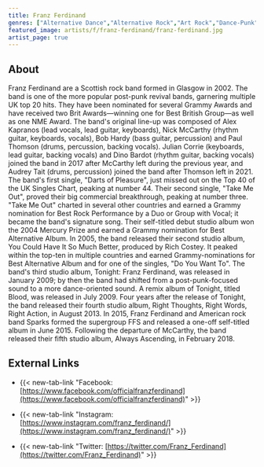 ```yaml
---
title: Franz Ferdinand
genres: ["Alternative Dance","Alternative Rock","Art Rock","Dance-Punk","Indie Pop","Indie Rock","Indietronica","New Wave","Pop","Post-Punk","Post-Punk Revival"]
featured_image: artists/f/franz-ferdinand/franz-ferdinand.jpg
artist_page: true
---
```

## About

Franz Ferdinand are  a Scottish rock band formed in Glasgow in 2002. The band is one of the more popular post-punk revival bands, garnering multiple UK top 20 hits. They have been nominated for several Grammy Awards and have received two Brit Awards—winning one for Best British Group—as well as one NME Award.
The band's original line-up was composed of Alex Kapranos (lead vocals, lead guitar, keyboards), Nick McCarthy (rhythm guitar, keyboards, vocals), Bob Hardy (bass guitar, percussion) and Paul Thomson (drums, percussion, backing vocals). Julian Corrie (keyboards, lead guitar, backing vocals) and Dino Bardot (rhythm guitar, backing vocals) joined the band in 2017 after McCarthy left during the previous year, and Audrey Tait (drums, percussion) joined the band after Thomson left in 2021. 
The band's first single, "Darts of Pleasure", just missed out on the Top 40 of the UK Singles Chart, peaking at number 44. Their second single, "Take Me Out", proved their big commercial breakthrough, peaking at number three. "Take Me Out" charted in several other countries and earned a Grammy nomination for Best Rock Performance by a Duo or Group with Vocal; it became the band's signature song. Their self-titled debut studio album won the 2004 Mercury Prize and earned a Grammy nomination for Best Alternative Album.
In 2005, the band released their second studio album, You Could Have It So Much Better, produced by Rich Costey. It peaked within the top-ten in multiple countries and earned Grammy-nominations for Best Alternative Album and for one of the singles, "Do You Want To". The band's third studio album, Tonight: Franz Ferdinand, was released in January 2009; by then the band had shifted from a post-punk-focused sound to a more dance-oriented sound. A remix album of Tonight, titled Blood, was released in July 2009.
Four years after the release of Tonight, the band released their fourth studio album, Right Thoughts, Right Words, Right Action, in August 2013. In 2015, Franz Ferdinand and American rock band Sparks formed the supergroup FFS and released a one-off self-titled album in June 2015. Following the departure of McCarthy, the band released their fifth studio album, Always Ascending, in February 2018.

## External Links

- {{< new-tab-link "Facebook: [https://www.facebook.com/officialfranzferdinand](https://www.facebook.com/officialfranzferdinand)" >}}

- {{< new-tab-link "Instagram: [https://www.instagram.com/franz_ferdinand/](https://www.instagram.com/franz_ferdinand/)" >}}

- {{< new-tab-link "Twitter: [https://twitter.com/Franz_Ferdinand](https://twitter.com/Franz_Ferdinand)" >}}


